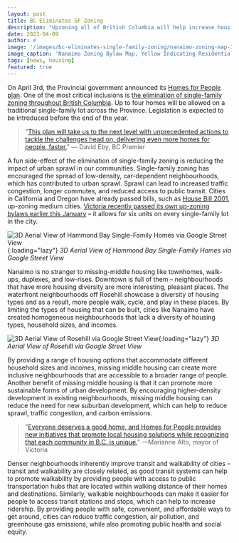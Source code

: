 ```yaml
---
layout: post
title: BC Eliminates SF Zoning
description: "Upzoning all of British Columbia will help increase housing diversity, improve housing affordability, and enhance walkability in our cities while preserving neighbourhood character."
date: 2023-04-09
author: # 
image: '/images/bc-eliminates-single-family-zoning/nanaimo-zoning-map-1.jpg'
image_caption: 'Nanaimo Zoning Bylaw Map, Yellow Indicating Residential Zoning'
tags: [news, housing]
featured: true
---
```


On April 3rd, the Provincial government announced its [Homes for People plan](https://news.gov.bc.ca/files/Homes_For_People.pdf). One of the most critical inclusions is [the elimination of single-family zoning throughout British Columbia](https://www.google.com/url?q=https://news.gov.bc.ca/files/Homes4People.pdf&sa=D&source=docs&ust=1681086132502092&usg=AOvVaw0ZQOzJPOb3dvpx1ncghnEI). Up to four homes will be allowed on a traditional single-family lot across the Province. Legislation is expected to be introduced before the end of the year.

> "[This plan will take us to the next level with unprecedented actions to tackle the challenges head on, delivering even more homes for people, faster.](https://www.google.com/url?q=https://news.gov.bc.ca/releases/2023HOUS0019-000436&sa=D&source=docs&ust=1681084678199273&usg=AOvVaw0b1StVW9sOYZTap27Khsy8)" — David Eby, BC Premier

A fun side-effect of the elimination of single-family zoning is reducing the impact of urban sprawl in our communities. Single-family zoning has encouraged the spread of low-density, car-dependent neighbourhoods, which has contributed to urban sprawl. Sprawl can lead to increased traffic congestion, longer commutes, and reduced access to public transit. Cities in California and Oregon have already passed bills, such as [House Bill 2001](https://www.google.com/url?q=https://en.wikipedia.org/wiki/House_Bill_2001&sa=D&source=docs&ust=1681085092807868&usg=AOvVaw0P5guyzt1OIrafWO44kjev), up-zoning medium cities. [Victoria recently passed its own up-zoning bylaws earlier this January](https://www.google.com/url?q=https://engage.victoria.ca/missing-middle-housing&sa=D&source=docs&ust=1681085232822476&usg=AOvVaw3e3Jl2DvcjtSPUggmJlC16) – it allows for six units on every single-family lot in the city. 

![3D Aerial View of Hammond Bay Single-Family Homes via Google Street View]({{site.baseurl}}/images/bc-eliminates-single-family-zoning/sf-3d-map-1.jpg){:loading="lazy"}
*3D Aerial View of Hammond Bay Single-Family Homes via Google Street View*

Nanaimo is no stranger to missing-middle housing like townhomes, walk-ups, duplexes, and low-rises. Downtown is full of them – neighbourhoods that have more housing diversity are more interesting, pleasant places. The waterfront neighbourhoods off Rosehill showcase a diversity of housing types and as a result, more people walk, cycle, and play in these places. By limiting the types of housing that can be built, cities like Nanaimo have created homogeneous neighbourhoods that lack a diversity of housing types, household sizes, and incomes.

![3D Aerial View of Rosehill via Google Street View]({{site.baseurl}}/images/bc-eliminates-single-family-zoning/sf-3d-map-2.jpg){:loading="lazy"}
*3D Aerial View of Rosehill via Google Street View*

By providing a range of housing options that accommodate different household sizes and incomes, missing middle housing can create more inclusive neighbourhoods that are accessible to a broader range of people. Another benefit of missing middle housing is that it can promote more sustainable forms of urban development. By encouraging higher-density development in existing neighbourhoods, missing middle housing can reduce the need for new suburban development, which can help to reduce sprawl, traffic congestion, and carbon emissions.

> "[Everyone deserves a good home, and Homes for People provides new initiatives that promote local housing solutions while recognizing that each community in B.C. is unique.](https://www.google.com/url?q=https://news.gov.bc.ca/releases/2023HOUS0019-000436&sa=D&source=docs&ust=1681085908457650&usg=AOvVaw3oEVNK6aMdCv89aG0m0A0w)" —Marianne Alto, mayor of Victoria

Denser neighbourhoods inherently improve transit and walkability of cities – transit and walkability are closely related, as good transit systems can help to promote walkability by providing people with access to public transportation hubs that are located within walking distance of their homes and destinations. Similarly, walkable neighbourhoods can make it easier for people to access transit stations and stops, which can help to increase ridership. By providing people with safe, convenient, and affordable ways to get around, cities can reduce traffic congestion, air pollution, and greenhouse gas emissions, while also promoting public health and social equity.